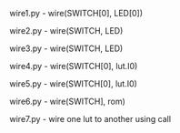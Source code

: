 wire1.py - wire(SWITCH[0], LED[0])

wire2.py - wire(SWITCH, LED)

wire3.py - wire(SWITCH, LED)

wire4.py - wire(SWITCH[0], lut.I0)

wire5.py - wire(SWITCH[0], lut.I0)

wire6.py - wire(SWITCH], rom)

wire7.py - wire one lut to another using call
